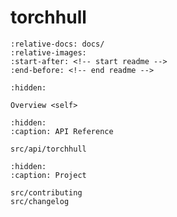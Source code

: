 # torchhull

```{include} ../README.md
:relative-docs: docs/
:relative-images:
:start-after: <!-- start readme -->
:end-before: <!-- end readme -->
```

```{toctree}
:hidden:

Overview <self>
```

```{toctree}
:hidden:
:caption: API Reference

src/api/torchhull
```

```{toctree}
:hidden:
:caption: Project

src/contributing
src/changelog
```
